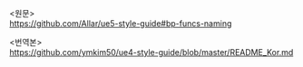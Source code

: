 <원문>  
https://github.com/Allar/ue5-style-guide#bp-funcs-naming  

<번역본>  
https://github.com/ymkim50/ue4-style-guide/blob/master/README_Kor.md  

